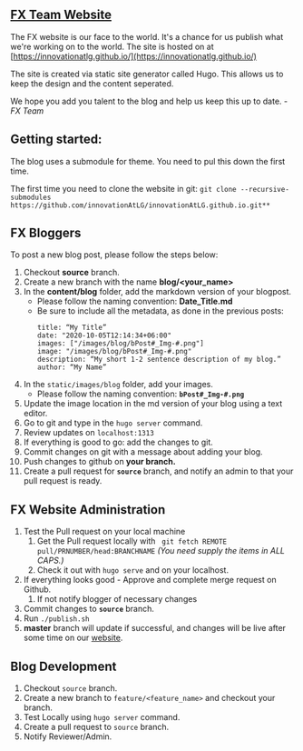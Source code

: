 ## [FX Team Website](https://innovationatlg.github.io/)

The FX website is our face to the world. It's a chance for us publish what we're working on to the world. The site is hosted on at [https://innovationatlg.github.io/](https://innovationatlg.github.io/)

The site is created via static site generator called Hugo. This allows us to keep the design and the content seperated.

We hope you add you talent to the blog and help us keep this up to date. 
_-FX Team_


## Getting started:
The blog uses a submodule for theme. You need to pul this down the first time.

The first time you need to clone the website in git:
```git clone --recursive-submodules https://github.com/innovationAtLG/innovationAtLG.github.io.git** ```

## FX Bloggers

To post a new blog post, please follow the steps below:

1. Checkout **source** branch.
1. Create a new branch with the name **blog/<your_name>**
1. In the **content/blog** folder, add the markdown version of your blogpost.
    * Please follow the naming convention: **Date_Title.md**
    * Be sure to include all the metadata, as done in the previous posts:
        ```
        title: “My Title”
        date: "2020-10-05T12:14:34+06:00"
        images: ["/images/blog/bPost#_Img-#.png"]
        image: "/images/blog/bPost#_Img-#.png"
        description: “My short 1-2 sentence description of my blog.”
        author: “My Name”
        ```
1. In the `static/images/blog` folder, add your images.
    * Please follow the naming convention: **`bPost#_Img-#.png`**
1. Update the image location in the md version of your blog using a text editor.
1. Go to git and type in the `hugo server` command.
1. Review updates on `localhost:1313`
1. If everything is good to go: add the changes to git.
1. Commit changes on git with a message about adding your blog.
1. Push changes to github on **your branch.**
1. Create a pull request for **`source`** branch, and notify an admin to that your pull request is ready.


## FX Website Administration

1. Test the Pull request on your local machine
    1. Get the Pull request locally with ` git fetch REMOTE pull/PRNUMBER/head:BRANCHNAME`  _(You need supply the items in ALL CAPS.)_
    2. Check it out with `hugo serve` and on your localhost.
1. If everything looks good - Approve and complete merge request on Github.
    1. If not notify blogger of necessary changes
1. Commit changes to **`source`** branch.
1. Run `./publish.sh`
1. **master** branch will update if successful, and changes will be live after some time on our [website](https://innovationatlg.github.io/).

## Blog Development

1. Checkout `source` branch.
2. Create a new branch to `feature/<feature_name>` and checkout your branch.
3. Test Locally using `hugo server` command.
4. Create a pull request to `source` branch.
5. Notify Reviewer/Admin.
